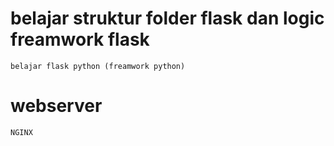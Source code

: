# belajar struktur folder flask dan logic freamwork flask
```
belajar flask python (freamwork python)
```
# webserver
```
NGINX
```